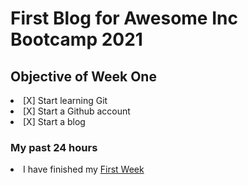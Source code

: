 <h1>First Blog for Awesome Inc Bootcamp 2021</h1>
<h2> Objective of Week One</h2>

<li>[X] Start learning Git</li>
<li>[X] Start a Github account</li>
<li>[X] Start a blog</li>


<h3>My past 24 hours</h3>
  <li> I have finished my 
<a 
  href="https://lab.github.com/githubtraining/first-week-on-github"
  target="_blank"
    >First Week</a></li>
    
    
    
